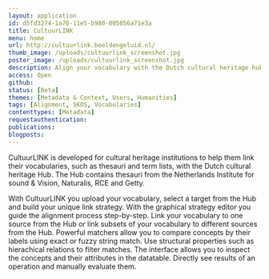 ```yaml
---
layout: application
id: d5fd3274-1a70-11e5-b980-005056a71e3a
title: CultuurLINK
menu: home
url: http://cultuurlink.beeldengeluid.nl/
thumb_image: /uploads/cultuurlink_screenshot.jpg
poster_image: /uploads/cultuurlink_screenshot.jpg
description: Align your vocabulary with the Dutch cultural heritage hub
access: Open
github: 
status: [Beta]
themes: [Metadata & Context, Users, Humanities]
tags: [Alignment, SKOS, Vocabularies]
contenttypes: [Metadata]
requestauthentication: 
publications: 
blogposts: 
---
```

<p>CultuurLINK is developed for cultural heritage institutions to help them link their vocabularies, such as thesauri and term lists, with the Dutch cultural heritage Hub. The Hub contains thesauri from the Netherlands Institute for sound &amp; Vision, Naturalis, RCE and Getty.</p>
<p>With CultuurLINK you upload your vocabulary,&nbsp;select a target from the Hub and build your unique link strategy. With the graphical strategy editor you guide the alignment process step-by-step. Link your vocabulary to one source from the Hub or link subsets of your vocabulary to different sources from the Hub. Powerful matchers allow you to compare concepts by their labels using exact or fuzzy string match. Use structural properties such as hierachical relations to filter matches. The interface allows you to inspect the concepts and their attributes in the datatable. Directly see results of an operation and manually evaluate them.</p>
